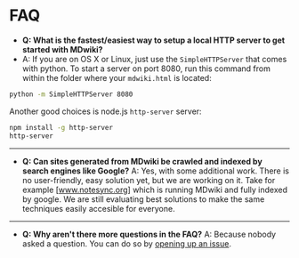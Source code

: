 FAQ
====

  * __Q: What is the fastest/easiest way to setup a local HTTP server to get started with MDwiki?__
  * A: If you are on OS X or Linux, just use the `SimpleHTTPServer` that comes with python. To start a server on port 8080, run this command from within the folder where your `mdwiki.html` is located:

  ```bash
  python -m SimpleHTTPServer 8080
  ```
  Another good choices is node.js `http-server` server:

  ```bash
  npm install -g http-server
  http-server
  ```

  - - - - - - - - -

  * __Q: Can sites generated from MDwiki be crawled and indexed by search engines like Google?__
    A: Yes, with some additional work. There is no user-friendly, easy solution yet, but we are working on it. Take for example [www.notesync.org] which is running MDwiki and fully indexed by google. We are still evaluating best solutions to make the same techniques easily accesible for everyone.

  - - - - - - - - -

  * __Q: Why aren't there more questions in the FAQ?__
    A: Because nobody asked a question. You can do so by [opening up an issue][issues].


  [issues]: https://github.com/Dynalon/mdwiki/issues
  [www.notesync.org]: http://www.notesync.org/
